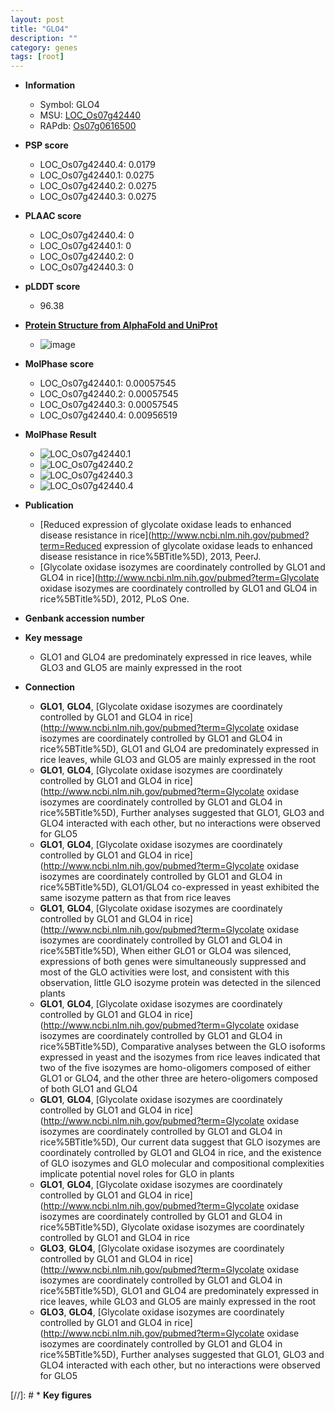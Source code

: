 ```yaml
---
layout: post
title: "GLO4"
description: ""
category: genes
tags: [root]
---
```


* **Information**  
    + Symbol: GLO4  
    + MSU: [LOC_Os07g42440](http://rice.plantbiology.msu.edu/cgi-bin/ORF_infopage.cgi?orf=LOC_Os07g42440)  
    + RAPdb: [Os07g0616500](http://rapdb.dna.affrc.go.jp/viewer/gbrowse_details/irgsp1?name=Os07g0616500)  

* **PSP score**  
    + LOC_Os07g42440.4: 0.0179 
    + LOC_Os07g42440.1: 0.0275 
    + LOC_Os07g42440.2: 0.0275 
    + LOC_Os07g42440.3: 0.0275 

* **PLAAC score**  
    + LOC_Os07g42440.4: 0 
    + LOC_Os07g42440.1: 0 
    + LOC_Os07g42440.2: 0 
    + LOC_Os07g42440.3: 0 

* **pLDDT score**
    + 96.38

* **[Protein Structure from AlphaFold and UniProt](https://www.uniprot.org/uniprotkb/Q8H3I4/entry#structure)**
    + ![image](https://ricepsp.github.io/images/Q8/AF-Q8H3I4-F1.png)

* **MolPhase score**
    + LOC_Os07g42440.1: 0.00057545
    + LOC_Os07g42440.2: 0.00057545
    + LOC_Os07g42440.3: 0.00057545
    + LOC_Os07g42440.4: 0.00956519

* **MolPhase Result**
    + ![LOC_Os07g42440.1](https://304243504.github.io/Pictures/LOC_Os07g/LOC_Os07g42440.1.png)
    + ![LOC_Os07g42440.2](https://304243504.github.io/Pictures/LOC_Os07g/LOC_Os07g42440.2.png)
    + ![LOC_Os07g42440.3](https://304243504.github.io/Pictures/LOC_Os07g/LOC_Os07g42440.3.png)
    + ![LOC_Os07g42440.4](https://304243504.github.io/Pictures/LOC_Os07g/LOC_Os07g42440.4.png)

* **Publication**  
    + [Reduced expression of glycolate oxidase leads to enhanced disease resistance in rice](http://www.ncbi.nlm.nih.gov/pubmed?term=Reduced expression of glycolate oxidase leads to enhanced disease resistance in rice%5BTitle%5D), 2013, PeerJ.
    + [Glycolate oxidase isozymes are coordinately controlled by GLO1 and GLO4 in rice](http://www.ncbi.nlm.nih.gov/pubmed?term=Glycolate oxidase isozymes are coordinately controlled by GLO1 and GLO4 in rice%5BTitle%5D), 2012, PLoS One.

* **Genbank accession number**  

* **Key message**  
    + GLO1 and GLO4 are predominately expressed in rice leaves, while GLO3 and GLO5 are mainly expressed in the root

* **Connection**  
    + __GLO1__, __GLO4__, [Glycolate oxidase isozymes are coordinately controlled by GLO1 and GLO4 in rice](http://www.ncbi.nlm.nih.gov/pubmed?term=Glycolate oxidase isozymes are coordinately controlled by GLO1 and GLO4 in rice%5BTitle%5D), GLO1 and GLO4 are predominately expressed in rice leaves, while GLO3 and GLO5 are mainly expressed in the root
    + __GLO1__, __GLO4__, [Glycolate oxidase isozymes are coordinately controlled by GLO1 and GLO4 in rice](http://www.ncbi.nlm.nih.gov/pubmed?term=Glycolate oxidase isozymes are coordinately controlled by GLO1 and GLO4 in rice%5BTitle%5D), Further analyses suggested that GLO1, GLO3 and GLO4 interacted with each other, but no interactions were observed for GLO5
    + __GLO1__, __GLO4__, [Glycolate oxidase isozymes are coordinately controlled by GLO1 and GLO4 in rice](http://www.ncbi.nlm.nih.gov/pubmed?term=Glycolate oxidase isozymes are coordinately controlled by GLO1 and GLO4 in rice%5BTitle%5D), GLO1/GLO4 co-expressed in yeast exhibited the same isozyme pattern as that from rice leaves
    + __GLO1__, __GLO4__, [Glycolate oxidase isozymes are coordinately controlled by GLO1 and GLO4 in rice](http://www.ncbi.nlm.nih.gov/pubmed?term=Glycolate oxidase isozymes are coordinately controlled by GLO1 and GLO4 in rice%5BTitle%5D), When either GLO1 or GLO4 was silenced, expressions of both genes were simultaneously suppressed and most of the GLO activities were lost, and consistent with this observation, little GLO isozyme protein was detected in the silenced plants
    + __GLO1__, __GLO4__, [Glycolate oxidase isozymes are coordinately controlled by GLO1 and GLO4 in rice](http://www.ncbi.nlm.nih.gov/pubmed?term=Glycolate oxidase isozymes are coordinately controlled by GLO1 and GLO4 in rice%5BTitle%5D), Comparative analyses between the GLO isoforms expressed in yeast and the isozymes from rice leaves indicated that two of the five isozymes are homo-oligomers composed of either GLO1 or GLO4, and the other three are hetero-oligomers composed of both GLO1 and GLO4
    + __GLO1__, __GLO4__, [Glycolate oxidase isozymes are coordinately controlled by GLO1 and GLO4 in rice](http://www.ncbi.nlm.nih.gov/pubmed?term=Glycolate oxidase isozymes are coordinately controlled by GLO1 and GLO4 in rice%5BTitle%5D), Our current data suggest that GLO isozymes are coordinately controlled by GLO1 and GLO4 in rice, and the existence of GLO isozymes and GLO molecular and compositional complexities implicate potential novel roles for GLO in plants
    + __GLO1__, __GLO4__, [Glycolate oxidase isozymes are coordinately controlled by GLO1 and GLO4 in rice](http://www.ncbi.nlm.nih.gov/pubmed?term=Glycolate oxidase isozymes are coordinately controlled by GLO1 and GLO4 in rice%5BTitle%5D), Glycolate oxidase isozymes are coordinately controlled by GLO1 and GLO4 in rice
    + __GLO3__, __GLO4__, [Glycolate oxidase isozymes are coordinately controlled by GLO1 and GLO4 in rice](http://www.ncbi.nlm.nih.gov/pubmed?term=Glycolate oxidase isozymes are coordinately controlled by GLO1 and GLO4 in rice%5BTitle%5D), GLO1 and GLO4 are predominately expressed in rice leaves, while GLO3 and GLO5 are mainly expressed in the root
    + __GLO3__, __GLO4__, [Glycolate oxidase isozymes are coordinately controlled by GLO1 and GLO4 in rice](http://www.ncbi.nlm.nih.gov/pubmed?term=Glycolate oxidase isozymes are coordinately controlled by GLO1 and GLO4 in rice%5BTitle%5D), Further analyses suggested that GLO1, GLO3 and GLO4 interacted with each other, but no interactions were observed for GLO5

[//]: # * **Key figures**  


